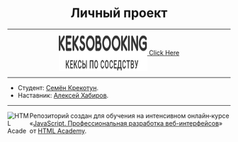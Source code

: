 <h1 align="center">Личный проект </h1>

---
<p align="center">
<a href="https://semenkr.github.io/keksobooking/">
	<img src="https://github.com/SemenKr/keksobooking/blob/master/img/keksobooking.svg" width="200" height="80" align="center">
</a>
<a  href="https://semenkr.github.io/keksobooking/">Click Here</a>
</p>
  
  
---

* Студент: [Семён Крекотун](https://up.htmlacademy.ru/javascript/26/user/2002913).
* Наставник: [Алексей Хабиров](https://htmlacademy.ru/profile/alex_khab).



---

<a href="https://htmlacademy.ru/intensive/javascript"><img align="left" width="50" height="50" alt="HTML Academy" src="https://up.htmlacademy.ru/static/img/intensive/javascript/logo-for-github-2.png"></a>

Репозиторий создан для обучения на интенсивном онлайн‑курсе «[JavaScript. Профессиональная разработка веб-интерфейсов](https://htmlacademy.ru/intensive/javascript)» от [HTML Academy](https://htmlacademy.ru).
